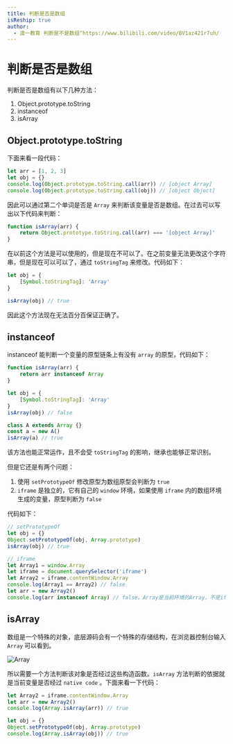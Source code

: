 ```yaml
---
title: 判断是否是数组
isReship: true
author:
  - 渡一教育 判断是不是数组^https://www.bilibili.com/video/BV1az421r7uh/
---
```


# 判断是否是数组

判断是否是数组有以下几种方法：

1. Object.prototype.toString
2. instanceof
3. isArray

## Object.prototype.toString

下面来看一段代码：

```js
let arr = [1, 2, 3]
let obj = {}
console.log(Object.prototype.toString.call(arr)) // [object Array]
console.log(Object.prototype.toString.call(obj)) // [object Object]
```

因此可以通过第二个单词是否是 `Array` 来判断该变量是否是数组。在过去可以写出以下代码来判断：

```js
function isArray(arr) {
    return Object.prototype.toString.call(arr) === '[object Array]'
}
```

在以前这个方法是可以使用的，但是现在不可以了。在之前变量无法更改这个字符串，但是现在可以可以了，通过 `toStringTag` 来修改。代码如下：

```js
let obj = {
    [Symbol.toStringTag]: 'Array'
}

isArray(obj) // true
```

因此这个方法现在无法百分百保证正确了。

## instanceof

instanceof 能判断一个变量的原型链条上有没有 `array` 的原型，代码如下：

```js
function isArray(arr) {
    return arr instanceof Array
}

let obj = {
    [Symbol.toStringTag]: 'Array'
}
isArray(obj) // false

class A extends Array {}
const a = new A()
isArray(a) // true
```

该方法也能正常运作，且不会受 `toStringTag` 的影响，继承也能够正常识别。

但是它还是有两个问题：

1. 使用 `setPrototypeOf` 修改原型为数组原型会判断为 `true` 
2. `iframe` 是独立的，它有自己的 `window` 环境，如果使用 `iframe` 内的数组环境生成的变量，原型判断为 `false` 

代码如下：

```js
// setPrototypeOf
let obj = {}
Object.setPrototypeOf(obj, Array.prototype)
isArray(obj) // true

// iframe
let Array1 = window.Array
let iframe = document.querySelector('iframe')
let Array2 = iframe.contentWindow.Array
console.log(Array1 == Array2) // false
let arr = new Array2()
console.log(arr instanceof Array) // false。Array是当前环境的Array，不是iframe的Array，所以是false
```

## isArray

数组是一个特殊的对象，底层源码会有一个特殊的存储结构，在浏览器控制台输入 `Array` 可以看到。

![Array](https://pic.imgdb.cn/item/66374f780ea9cb1403e1a844.png)

所以需要一个方法判断该对象是否经过这些构造函数。`isArray` 方法判断的依据就是当前变量是否经过 `native code` 。下面来看一下代码：

```js
let Array2 = iframe.contentWindow.Array
let arr = new Array2()
console.log(Array.isArray(arr)) // true

let obj = {}
Object.setPrototypeOf(obj, Array.prototype)
console.log(Array.isArray(obj)) // true
```